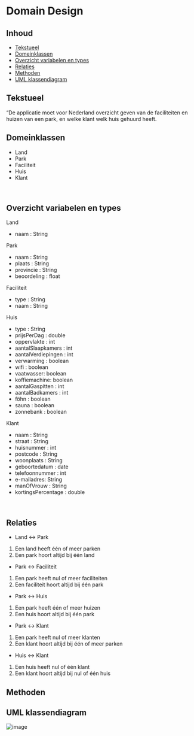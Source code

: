 # Domain Design
## Inhoud
* [Tekstueel](#Tekstueel)
* [Domeinklassen](#Domeinklassen)
* [Overzicht variabelen en types](#Overzicht-variabelen-en-types)
* [Relaties](#Relaties)
* [Methoden](#Methoden)
* [UML klassendiagram](#UML-klassendiagram)

## Tekstueel
“De applicatie moet voor Nederland overzicht geven van de faciliteiten en huizen van een park, en welke klant welk huis gehuurd heeft.

## Domeinklassen
*	Land
*	Park
*	Faciliteit
*	Huis
*	Klant

 
## Overzicht variabelen en types
Land
* naam : String

Park
* naam : String
* plaats : String
*	provincie : String
*	beoordeling : float

Faciliteit
*	type : String
*	naam : String

Huis
*	type : String
*	prijsPerDag : double
*	oppervlakte : int
*	aantalSlaapkamers : int
*	aantalVerdiepingen : int
*	verwarming : boolean
*	wifi : boolean
*	vaatwasser: boolean
*	koffiemachine: boolean
* aantalGaspitten : int
*	aantalBadkamers : int
*	föhn : boolean
*	sauna : boolean
*	zonnebank : boolean

Klant
*	naam : String
*	straat : String
*	huisnummer : int
*	postcode : String
*	woonplaats : String
*	geboortedatum : date
*	telefoonnummer : int
*	e-mailadres: String
*	manOfVrouw : String
*	kortingsPercentage : double

 
## Relaties
-	Land <-> Park 
1.	Een land heeft één of meer parken
2.	Een park hoort altijd bij één land
-	Park <-> Faciliteit
1.	Een park heeft nul of meer faciliteiten
2.	Een faciliteit hoort altijd bij één park
-	Park <-> Huis
1.	Een park heeft één of meer huizen
2.	Een huis hoort altijd bij één park
-	Park <-> Klant
1.	Een park heeft nul of meer klanten
2.	Een klant hoort altijd bij één of meer parken
-	Huis <-> Klant
1.	Een huis heeft nul of één klant
2.	Een klant hoort altijd bij nul of één huis

## Methoden


## UML klassendiagram
![image](https://user-images.githubusercontent.com/74547189/115866571-245c0180-a43a-11eb-8605-3541afb32888.png)
